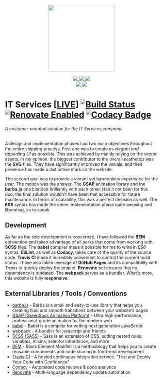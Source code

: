 <p align="center">
  <img src="https://raw.githubusercontent.com/nowakkamil/it-services/dev/master/LandingPage/public/logo-876w.png" width="220" />
</p>

<p align="center">
  
  <a href="https://forthebadge.com">
		<img src="https://forthebadge.com/images/badges/uses-html.svg">
	</a>
  <a href="https://forthebadge.com">
		<img src="https://forthebadge.com/images/badges/uses-css.svg">
	</a>
  <a href="https://forthebadge.com">
		<img src="https://forthebadge.com/images/badges/made-with-javascript.svg">
	</a>
  
  <br>
  
  <a href="https://forthebadge.com">
      <img src="https://forthebadge.com/images/badges/check-it-out.svg">
	</a>
  <a href="https://forthebadge.com">
      <img src="https://forthebadge.com/images/badges/built-with-love.svg">
	</a>
  
</p>

# IT Services [[LIVE](http://nowakkamil.github.io/it-services)] [![Build Status](https://travis-ci.com/nowakkamil/it-services.svg?branch=dev%2Fmaster)](https://travis-ci.com/nowakkamil/it-services) [![Renovate Enabled](https://img.shields.io/badge/renovate-enabled-brightgreen.svg)](https://renovatebot.com/) [![Codacy Badge](https://api.codacy.com/project/badge/Grade/8831c3d687284b248abbc715ee82e5a2)](https://www.codacy.com/app/nowakkamil/it-services?utm_source=github.com&amp;utm_medium=referral&amp;utm_content=nowakkamil/it-services&amp;utm_campaign=Badge_Grade)

###### A customer-oriented solution for the IT Services company.

A design and implementation phases had two main objectives throughout the entire shipping process. First one was to create as _elegant and appealing UI_ as possible. This was achieved by mainly relying on the _vector_ assets. In my opinion, the biggest contributor to the overall aesthetics was the **SVG** files. They have significantly improved the visuals, and their presence has made a distinctive mark on the website.

The second goal was to provide a vibrant yet harmonious _experience_ for the _user_. The motion was the answer. The **GSAP** animation library and the **barba.js** one blended brilliantly with each other. Had it not been for this duo, the final solution wouldn't have been that accessible for future maintenance. In terms of scalability, this was a perfect decision as well. The **ES6** syntax has made the entire implementation phase quite amusing and liberating, so to speak.

## Development

As far as the sole development is concerned, I have followed the **BEM** convention and taken advantage of all perks that come from working with **SCSS** files. The **babel** compiler made it possible for me to write in _ES6_ syntax. **ESLint**, as well as **Codacy**, takes care of the quality of the source code. **Travis CI** made it incredibly convenient to control the current build status. I have also taken leverage of **GitHub Pages** and its compatibility with _Travis_ to quickly deploy the project. **Renovate** bot ensures that no dependency is outdated. The **webpack** serves as a bundler. What's more, this website is fully **responsive**.

## External Libraries / Tools / Conventions
* [barba.js](https://github.com/barbajs/barba) - Barba is a small and easy-to-use library that helps you creating fluid and smooth transitions between your website's pages
* [GSAP (GreenSock Animation Platform)](https://github.com/greensock/GreenSock-JS) - Ultra high-performance, professional-grade animation for the modern web
* [babel](https://github.com/babel/babel) - Babel is a compiler for writing next generation JavaScript
* [webpack](https://github.com/webpack/webpack) - A bundler for javascript and friends
* [SCSS (SASS)](https://github.com/sass/sass) - Sass is an extension of CSS, adding nested rules, variables, mixins, selector inheritance, and more
* [BEM](http://getbem.com) - Block Element Modifier is a methodology that helps you to create reusable components and code sharing in front-end development
* [Travis CI](https://travis-ci.org) - A hosted continuous integration service. "Test and Deploy Your Code with Confidence"
* [Codacy](https://www.codacy.com) - Automated code reviews & code analytics
* [Renovate](https://github.com/renovatebot/renovate) - Multi-language dependency update automation

